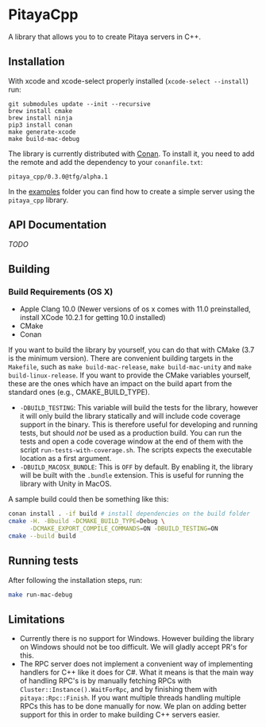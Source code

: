 # PitayaCpp

A library that allows you to to create Pitaya servers in C++.

## Installation
With xcode and xcode-select properly installed (`xcode-select --install`) run:

```
git submodules update --init --recursive
brew install cmake
brew install ninja
pip3 install conan
make generate-xcode
make build-mac-debug
```

The library is currently distributed with [Conan](https://conan.io). To install it, you need to add the remote and add the dependency to your `conanfile.txt`:

```
pitaya_cpp/0.3.0@tfg/alpha.1
```

In the [examples](examples) folder you can find how to create a simple server using the `pitaya_cpp` library.

## API Documentation
*TODO*

## Building

### Build Requirements (OS X)
* Apple Clang 10.0 (Newer versions of os x comes with 11.0 preinstalled, install XCode 10.2.1 for getting 10.0 installed)
* CMake
* Conan

If you want to build the library by yourself, you can do that with CMake (3.7 is the minimum version). There are convenient building targets in the `Makefile`, such as `make build-mac-release`, `make build-mac-unity` and `make build-linux-release`. If you want to provide the CMake variables yourself, these are the ones which have an impact on the build apart from the standard ones (e.g., CMAKE_BUILD_TYPE).

- `-DBUILD_TESTING`: This variable will build the tests for the library, however it will only build the library statically and will include code coverage support in the binary. This is therefore useful for developing and running tests, but should *not* be used as a production build. You can run the tests and open a code coverage window at the end of them with the script `run-tests-with-coverage.sh`. The scripts expects the executable location as a first argument.
- `-DBUILD_MACOSX_BUNDLE`: This is `OFF` by default. By enabling it, the library will be built with the `.bundle` extension. This is useful for running the library with Unity in MacOS.

A sample build could then be something like this:

```bash
conan install . -if build # install dependencies on the build folder
cmake -H. -Bbuild -DCMAKE_BUILD_TYPE=Debug \
      -DCMAKE_EXPORT_COMPILE_COMMANDS=ON -DBUILD_TESTING=ON
cmake --build build
```

## Running tests
After following the installation steps, run:

```bash
make run-mac-debug
```

## Limitations
- Currently there is no support for Windows. However building the library on Windows should not be too difficult. We will gladly accept PR's for this.
- The RPC server does not implement a convenient way of implementing handlers for C++ like it does for C#. What it means is that the main way of handling RPC's is by manually fetching RPCs with `Cluster::Instance().WaitForRpc`, and by finishing them with `pitaya::Rpc::Finish`. If you want multiple threads handling multiple RPCs this has to be done manually for now. We plan on adding better support for this in order to make building C++ servers easier.
